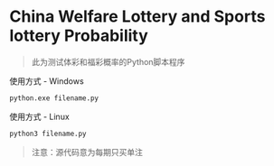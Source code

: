 # China Welfare Lottery and Sports lottery Probability
> 此为测试体彩和福彩概率的Python脚本程序

使用方式 - Windows<br>
```cmd
python.exe filename.py
```

使用方式 - Linux<br>
```bash
python3 filename.py
```
> 注意：源代码意为每期只买单注

